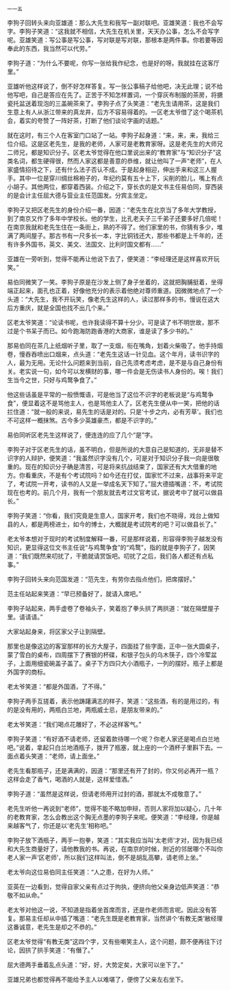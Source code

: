     一一五 

   李狗子回转头来向亚雄道：那么大先生和我写一副对联吧。亚雄笑道：我也不会写字。李狗子笑道：“这我就不相信，大先生在机关里，天天办公事，怎么不会写字呢。亚雄笑道：写公事是写公事，写对联是写对联，那根本是两件事。你若要等因奉此的东西，我当然可以代劳。”

   李狗子道：“为什么不要呢，你写一张给我作纪念，也是好的呀。我就挂在这客厅里。”

   亚雄听他这样说了，倒不好怎样答复。写一张公事稿子给他吧，决无此理；说不给他写吧，自己是答应在先了。正苦于不知怎样置词，一个穿灰布制服的茶房，将搪瓷托盆送着现泡的三盖碗茶来了。李狗子点了头笑道：“老先生请用茶，这是我们生意上有人从浙江带来的真龙井，后方不容易得着的。一区老太爷借了这个喝茶机会，着实的夸赞了一阵好茶，打断了他们谈论字画的话题。”

   就在这时，有三个人在客室门口站了一站。李狗子起身道：“来，来，来，我给三位介绍。这是区老先生，是我的老师，人家可是老教育家呀。这是老先生的大师兄二师兄，都是知识分子。区老太爷觉得在他口里说出来的“教育家”与“知识分子”这类名词，都生硬得很，然而人家这都是善意的恭维，就让他叫了一声“老师”，在人家盛情招待之下，还有什么法子否认不成。于是起身相迎，伸出手来和这三人握手。其中一位是穿川绸丝棉袍子的，年纪约莫有五十上下，尖削的脸儿，嘴上有点小胡子。其他两位，都穿着西装。介绍之下，穿长衣的是文书主任易伯同，穿西装的是会计主任屈大德与营业主任范国发。分宾主坐定。

   李狗子又把区老先生的身份介绍一番，因道：“老先生在北京当了多年大学教授，到了南京又作了多年中学校长。他的学生，比孔老夫子三千弟子还要多好几倍呢！在南京我就和老先生住在一条街上，熟的不得了。他们家里的书，你猜有多少，堆满了两间屋子。那古书有一尺多长一本，字比铜钱还大，那些书都是上千年的，还有许多外国书，英文、美文、法国文、比利时国文都有……”

   亚雄在一旁听到，觉得不能再让他说下去了，便笑道：“李经理还是这样喜欢开玩笑。”

   易伯同微笑了一笑。李狗子原是在沙发上侧了身子坐着的，这就把胸脯挺着，坐得端正起来，面孔也正着，好像他充分的表示着他绝对尊师重道。因微微地点了一个头道：“大先生，我不开玩笑，像老先生这样的人，读过那样多的书，慢说在这大后方重庆，就是全国也找不出几个来。”

   区老太爷笑道：“论读书呢，也许我读得不算十分少。可是读了书不明世故，那不过是个书呆子而已。如今跑海防跑香港的大商家，谁是读了多少书的。”

   那易伯同在茶几上纸烟听子里，取了一支烟，衔在嘴角，划着火柴吸了。他手持烟卷，慢吞吞喷出口烟来，点头道：“老先生这话一针见血。这个年月，读书识字的人，最为无用。无论什么问题来到当前，自己先须考虑考虑，是不是与自己身份有关。老实说一句，如今可以发横财的事，哪一件会是无伤读书人身份的。唉！我们生当今之世，只好与鸡鹜争食了。”

   他这些话虽是平常的一般愤慨语，可是他当了这位不识字的老板说是“与鸡鹜争食”，便显着这不是骂他主人，也是骂他主人了。区老先生便从中一笑，把他的话拦住道：“就一般的来说，易先生的话是对的。只是‘十步之内，必有芳草’。我们也不可这样一概抹煞。古今多少英雄豪杰，都是不识字的。”

   易伯同听区老先生这样说了，便连连的应了几个“是”字。

   李狗子对于区老先生的话，虽不明白，但是所说的大意自己是知道的，无非是替不识字的人辩护，便笑道：“我虽然识字没有几个，可是对于知识分子我一向是很敬重的。现在的知识分子确是清苦，可是将来抗战结束了，国家还有大大借重的地方。你看重庆，不是有个考试院吗？如今还在打仗，国家忙不过来，战事将来平定了，考试院一开考，读书的人又是一举成名天下知了。”屈大德插嘴道：不，考试院现在也考的。前几个月，我有一个朋友就去考过文官考试，据说考中了就可以做县长。”

   李狗子笑道：“你看，我们究竟是生意人，国家开考，我们也不晓得，戏台上做知县的人，都是两榜进士，如今的博士，大概就是考试院考的吧？可以做县长了。”

   老太爷本想对于现时的考试制度解释一番，可是那样说着，形容得李狗子越发没有知识，更显得这位文书主任说“与鸡鹜争食”的“鸡鹜”，指的就是李狗子了，因笑道：“我们既然来叨扰了，干脆就请赏饭吧。叨扰了之后，我们各人都还有点私事。”

   李狗子回转头来向范国发道：“范先生，有劳你去指点他们，把席摆好。”

   范主任站起来笑道：“早已预备好了，就请入席吧。”

   李狗子站起来，两手虚卷了卷袖头子，笑着抱了拳头拱了两拱道：“就在隔壁屋子里。请请请。”

   大家站起身来，将区家父子让到隔壁。

   那里也是像这边的客室那样的长方大屋子，四面挂了些字面，正中一张大圆桌子，蒙了雪白的桌布，四周摆下了赛银的杯碟，和银子包头的乌木筷子，四个冷荤盆子，上面用细瓷碗盖子盖了。桌子下方四只大小酒瓶子，一列的摆好。瓶子上都是外国字的商标。

   老太爷笑道：“都是外国酒，了不得。”

   李狗子两手互搓着，表示他踌躇满志的样子，笑道：“这些酒，有的是用过的，有的是没有用的，两瓶白兰地，两瓶威士忌，是朋友带来的。”

   老太爷笑道：“我们喝点花雕好了，不必这样客气。”

   李狗子笑道：“有好酒不请老师，还留着款待哪一个呢？你老人家还是喝点白兰地吧。”说着，拿起只白兰地酒瓶子，拨开了瓶塞，就上座的一个酒杯子里斟下去。一面点着头笑道：“老师，请上面坐。”

   老先生看那瓶子，还是满满的，因道：“那里还有开了封的，你又何必再开一瓶？这样会走了香气，喝酒的人就是，这样爱惜酒。”

   李狗子道：“虽然是这样说，但请老师用开过封的酒，那就太不成敬意了。”

   老先生听他一再说到“老师”，觉得不能不略加申辩，否则人家将加以疑心，几十年的老教育家，怎么会教出这个胸无点墨的李狗子来呢。便笑道：“李经理，你是越来越客气了，你还是以‘老先生’相称吧。”

   李狗子放下酒瓶子，两手一抱拳，笑道：“其实我应当叫‘太老师’才对，因为我已经和大先生商量好了，请他教我的书。再说，在南京的时候，附近的邻居哪个不叫你老人家一声‘区老师’，所以我们这样叫法，倒不是胡乱高攀，请老师上坐。”

   老太爷向这位易伯同主任笑道：“人之患，在好为人师。”

   亚英在一边看到，觉得自家父亲有点过于拘执，便挤向他父亲身边低声笑道：“恭敬不如从命。”

   老太爷对他这一说，不知道是指着坐首席而言，还是作老师而言呢。因此没有答复。那易主任却从中插了嘴道：“老先生既是老教育家，当然讲个‘有教无类’敝经理这番诚意，老先生是却之不恭的。”

   区老太爷觉得“有教无类”这四个字，又有些嘲笑主人，这个问题，颇不便再往下讨论，因拱了拱手笑道：“有僭了。”

   屈大德两手垂着乱点头道：“好，好，大势定矣，大家可以坐下了。”

   亚雄兄弟也都觉得再不能给予主人以难堪了，便傍了父亲左右坐下。

